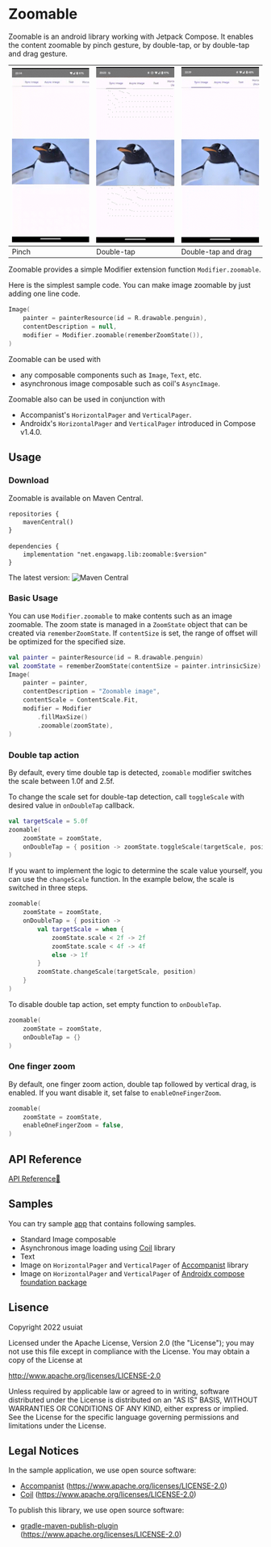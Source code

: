 # Zoomable

Zoomable is an android library working with Jetpack Compose.
It enables the content zoomable by pinch gesture, by double-tap, or by double-tap and drag gesture.

| ![](doc/penguin.gif) | ![](doc/double-tap.gif) | ![](doc/single_finger_gesture.gif) |
|----------------------|-------------------------|------------------------------------|
| Pinch                | Double-tap              | Double-tap and drag                |




Zoomable provides a simple Modifier extension function `Modifier.zoomable`.

Here is the simplest sample code.
You can make image zoomable by just adding one line code.

```Kotlin
Image(
    painter = painterResource(id = R.drawable.penguin),
    contentDescription = null,
    modifier = Modifier.zoomable(rememberZoomState()),
)
```

Zoomable can be used with

- any composable components such as `Image`, `Text`, etc.
- asynchronous image composable such as coil's `AsyncImage`.

Zoomable also can be used in conjunction with

- Accompanist's `HorizontalPager` and `VerticalPager`.
- Androidx's `HorizontalPager` and `VerticalPager` introduced in Compose v1.4.0.

## Usage

### Download

Zoomable is available on Maven Central.

```
repositories {
    mavenCentral()
}

dependencies {
    implementation "net.engawapg.lib:zoomable:$version"
}
```

The latest version: <img alt="Maven Central" src="https://img.shields.io/maven-central/v/net.engawapg.lib/zoomable">

### Basic Usage

You can use `Modifier.zoomable` to make contents such as an image zoomable.
The zoom state is managed in a `ZoomState` object that can be created via `rememberZoomState`.
If `contentSize` is set, the range of offset will be optimized for the specified size.

```Kotlin
val painter = painterResource(id = R.drawable.penguin)
val zoomState = rememberZoomState(contentSize = painter.intrinsicSize)
Image(
    painter = painter,
    contentDescription = "Zoomable image",
    contentScale = ContentScale.Fit,
    modifier = Modifier
        .fillMaxSize()
        .zoomable(zoomState),
)
```

### Double tap action

By default, every time double tap is detected, `zoomable` modifier switches the scale between 1.0f and 2.5f.

To change the scale set for double-tap detection, call `toggleScale` with desired value in `onDoubleTap` callback.

```Kotlin
val targetScale = 5.0f
zoomable(
    zoomState = zoomState,
    onDoubleTap = { position -> zoomState.toggleScale(targetScale, position) }
)
```

If you want to implement the logic to determine the scale value yourself, you can use the `changeScale` function.
In the example below, the scale is switched in three steps.

```Kotlin
zoomable(
    zoomState = zoomState,
    onDoubleTap = { position ->
        val targetScale = when {
            zoomState.scale < 2f -> 2f
            zoomState.scale < 4f -> 4f
            else -> 1f
        }
        zoomState.changeScale(targetScale, position)
    }
)
```

To disable double tap action, set empty function to `onDoubleTap`.

```Kotlin
zoomable(
    zoomState = zoomState,
    onDoubleTap = {}
)
```

### One finger zoom

By default, one finger zoom action, double tap followed by vertical drag, is enabled.
If you want disable it, set false to `enableOneFingerZoom`.

```Kotlin
zoomable(
    zoomState = zoomState,
    enableOneFingerZoom = false,
)
```

## API Reference

[API Reference🔎](https://usuiat.github.io/Zoomable/)

## Samples

You can try sample [app](https://github.com/usuiat/Zoomable/tree/main/app) that contains following samples.

- Standard Image composable
- Asynchronous image loading using [Coil](https://coil-kt.github.io/coil/) library
- Text
- Image on `HorizontalPager` and `VerticalPager` of [Accompanist](https://google.github.io/accompanist/pager/) library
- Image on `HorizontalPager` and `VerticalPager` of [Androidx compose foundation package](https://developer.android.com/reference/kotlin/androidx/compose/foundation/pager/package-summary)

## Lisence

Copyright 2022 usuiat

Licensed under the Apache License, Version 2.0 (the "License");
you may not use this file except in compliance with the License.
You may obtain a copy of the License at

http://www.apache.org/licenses/LICENSE-2.0

Unless required by applicable law or agreed to in writing, software
distributed under the License is distributed on an "AS IS" BASIS,
WITHOUT WARRANTIES OR CONDITIONS OF ANY KIND, either express or implied.
See the License for the specific language governing permissions and
limitations under the License.

## Legal Notices

In the sample application, we use open source software:

- [Accompanist](https://google.github.io/accompanist/) (https://www.apache.org/licenses/LICENSE-2.0)
- [Coil](https://coil-kt.github.io/coil/) (https://www.apache.org/licenses/LICENSE-2.0)

To publish this library, we use open source software:

- [gradle-maven-publish-plugin](https://github.com/vanniktech/gradle-maven-publish-plugin) (https://www.apache.org/licenses/LICENSE-2.0)

